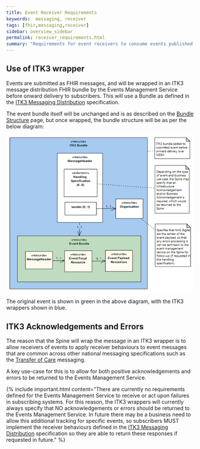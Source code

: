 ```yaml
---
title: Event Receiver Requirements
keywords:  messaging, receiver
tags: [fhir,messaging,receiver]
sidebar: overview_sidebar
permalink: receiver_requirements.html
summary: "Requirements for event receivers to consume events published by the EMS"
---
```


## Use of ITK3 wrapper ##

Events are submitted as FHIR messages, and will be wrapped in an ITK3 message distribution FHIR bundle by the Events Management Service before onward delivery to subscribers. This will use a Bundle as defined in the [ITK3 Messaging Distribution](https://developer.nhs.uk/apis/itk3messagedistribution) specification.

The event bundle itself will be unchanged and is as described on the [Bundle Structure](explore_bundle_structure.html) page, but once wrapped, the bundle structure will be as per the below diagram:

![ITK3 wrapped event bundle](images/receiver/ITK3WrappedEvent.gif)

The original event is shown in green in the above diagram, with the ITK3 wrappers shown in blue.

## ITK3 Acknowledgements and Errors ##

The reason that the Spine will wrap the message in an ITK3 wrapper is to allow receivers of events to apply receiver behaviours to event messages that are common across other national messaging specifications such as the [Transfer of Care](https://developer.nhs.uk/transfer-care-specification-versions) messaging.

A key use-case for this is to allow for both positive acknowledgements and errors to be returned to the Events Management Service.

{% include important.html content="There are currently no requirements defined for the Events Management Service to receive or act upon failures in subscribing systems. For this reason, the ITK3 wrappers will currently always specify that NO acknowledgements or errors should be returned to the Events Management Service. In future there may be a business need to allow this additional tracking for specific events, so subscribers MUST implement the receiver behaviours defined in the [ITK3 Messaging Distribution](https://developer.nhs.uk/apis/itk3messagedistribution) specification so they are able to return these responses if requested in future." %}
